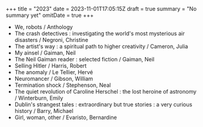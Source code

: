 +++
title = "2023"
date = 2023-11-01T17:05:15Z
draft = true
summary = "No summary yet"
omitDate = true
+++

* We, robots / Anthology
* The crash detectives : investigating the world's most mysterious air disasters / Negroni, Christine
* The artist's way : a spiritual path to higher creativity / Cameron, Julia
* My ainsel / Gaiman, Neil
* The Neil Gaiman reader : selected fiction / Gaiman, Neil
* Selling Hitler / Harris, Robert
* The anomaly / Le Tellier, Hervé
* Neuromancer / Gibson, William
* Termination shock / Stephenson, Neal
* The quiet revolution of Caroline Herschel : the lost heroine of astronomy / Winterburn, Emily
* Dublin's strangest tales : extraordinary but true stories : a very curious history / Barry, Michael
* Girl, woman, other / Evaristo, Bernardine
   